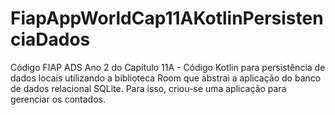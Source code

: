 # FiapAppWorldCap11AKotlinPersistenciaDados
Código FIAP ADS Ano 2 do Capítulo 11A - Código Kotlin para persistência de dados locais utilizando a biblioteca Room que abstrai a aplicação do banco de dados relacional SQLite. Para isso, criou-se uma aplicação para gerenciar os contados.
